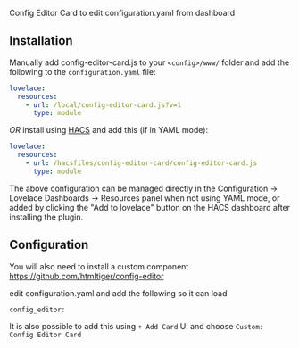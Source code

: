 
Config Editor Card to edit configuration.yaml from dashboard

## Installation

Manually add config-editor-card.js
to your `<config>/www/` folder and add the following to the `configuration.yaml` file:
```yaml
lovelace:
  resources:
    - url: /local/config-editor-card.js?v=1
      type: module
```

_OR_ install using [HACS](https://hacs.xyz/) and add this (if in YAML mode):
```yaml
lovelace:
  resources:
    - url: /hacsfiles/config-editor-card/config-editor-card.js
      type: module
```

The above configuration can be managed directly in the Configuration -> Lovelace Dashboards -> Resources panel when not using YAML mode,
or added by clicking the "Add to lovelace" button on the HACS dashboard after installing the plugin.


## Configuration


You will also need to install a custom component https://github.com/htmltiger/config-editor

edit configuration.yaml and add the following so it can load
```
config_editor:
```


It is also possible to add this using `+ Add Card` UI and choose `Custom: Config Editor Card`
